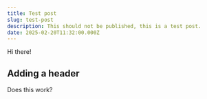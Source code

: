 ```yaml
---
title: Test post
slug: test-post
description: This should not be published, this is a test post.
date: 2025-02-20T11:32:00.000Z
---
```

Hi there!

## Adding a header

Does this work?
